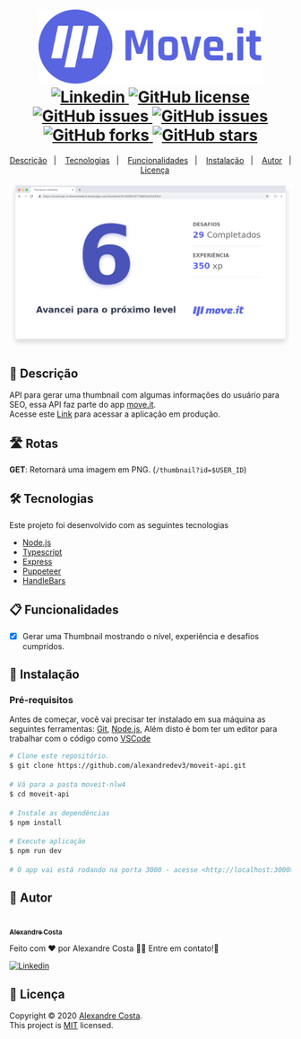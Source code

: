 <h1 align="center">
  <img width="400px" src="./.github/moveit.svg" />
  <br />
  <a href="https://www.linkedin.com/in/alexandre-costa-401699199">
    <img alt="Linkedin" src="https://img.shields.io/badge/-Alexandre%20Costa-29B6D1?label=Linkedin&logo=linkedin&style=flat-square">
  </a>
  <a href="https://github.com/alexandredev3/moveit-api/blob/master/LICENSE.txt">
    <img alt="GitHub license" src="https://img.shields.io/github/license/alexandredev3/moveit-api?logo=mint&style=flat-square">
  </a>
  <a href="https://github.com/alexandredev3/moveit-api/issues">
    <img alt="GitHub issues" src="https://img.shields.io/github/issues/alexandredev3/moveit-api?color=29B6D1&style=flat-square">
  </a>
  <a href="https://github.com/alexandredev3/moveit-api/issues?q=is%3Aissue+is%3Aclosed">
    <img alt="GitHub issues" src="https://badgen.net/github/closed-issues/alexandredev3/moveit-api?color=29B6D1&style=flat-square">
  </a>
  <a href="https://github.com/alexandredev3/moveit-api/network">
    <img alt="GitHub forks" src="https://img.shields.io/github/forks/alexandredev3/moveit-api?color=29B6D1&style=flat-square">
  </a>
  <a href="https://github.com/alexandredev3/moveit-api/stargazers">
    <img alt="GitHub stars" src="https://img.shields.io/github/stars/alexandredev3/moveit-api?color=29B6D1&style=flat-square">
  </a>
</h1>
<p align="center">
  <a href="#page_facing_up-descrição">Descrição</a>&nbsp;&nbsp;&nbsp;|&nbsp;&nbsp;&nbsp;
  <a href="#-tecnologias">Tecnologias</a>&nbsp;&nbsp;&nbsp;|&nbsp;&nbsp;&nbsp;
  <a href="#clipboard-Funcionalidades">Funcionalidades</a>&nbsp;&nbsp;&nbsp;|&nbsp;&nbsp;&nbsp;
  <a href="#closed_book-instalação">Instalação</a>&nbsp;&nbsp;&nbsp;|&nbsp;&nbsp;&nbsp;
  <a href="#man-Autor">Autor</a>&nbsp;&nbsp;&nbsp;|&nbsp;&nbsp;&nbsp;
  <a href="#memo-Licença">Licença</a>
</p>

<img src="./.github/browser.svg" />

## :page_facing_up: Descrição
API para gerar uma thumbnail com algumas informações do usuário para SEO, essa API faz parte do app <a href="https://github.com/alexandredev3/moveit-nlw4" target="__blank">move.it</a>. </br>
Acesse este <a href="https://moveit-api-v2-alexandredev3.herokuapp.com/thumbnail?id=603f8c597748042ad1b292cd">Link</a> para acessar a aplicação em produção.

## :motorway: Rotas
__GET__: Retornará uma imagem em PNG. (```/thumbnail?id=$USER_ID```)

## 🛠 Tecnologias
Este projeto foi desenvolvido com as seguintes tecnologias

- [Node.js](https://nodejs.org/en/)
- [Typescript](https://www.typescriptlang.org/)
- [Express](https://expressjs.com)
- [Puppeteer](https://pptr.dev/)
- [HandleBars](https://handlebarsjs.com/)

## :clipboard: Funcionalidades
- [x] Gerar uma Thumbnail mostrando o nível, experiência e desafios cumpridos. 

## :closed_book: Instalação

### Pré-requisitos
Antes de começar, você vai precisar ter instalado em sua máquina as seguintes ferramentas:
[Git](https://git-scm.com), [Node.js](https://nodejs.org/en/), Além disto é bom ter um editor para trabalhar com o código como [VSCode](https://code.visualstudio.com/)

```bash
# Clone este repositório.
$ git clone https://github.com/alexandredev3/moveit-api.git

# Vá para a pasta moveit-nlw4
$ cd moveit-api

# Instale as dependências
$ npm install 

# Execute aplicação
$ npm run dev

# O app vai está rodando na porta 3000 - acesse <http://localhost:3000>
```

## :man: Autor

<a href="https://github.com/alexandredev3/">
 <img src="https://avatars0.githubusercontent.com/u/61118233?s=400&u=37870397a9363ce5e768975c05e95a5f5d323ca1&v=4" width="70px;" alt=""/>
 <br />
 <sub><b>Alexandre Costa</b></sub>
</a>


Feito com ❤️ por Alexandre Costa :wave::wave: Entre em contato!🚀

<a href="https://www.linkedin.com/in/alexandre-costa-dos-santos">
  <img alt="Linkedin" src="https://img.shields.io/badge/-Alexandre%20Costa-9871F5?label=Linkedin&logo=linkedin&style=flat-square">
</a>


## :memo: Licença

Copyright © 2020 [Alexandre Costa](https://github.com/alexandredev3).<br />
This project is [MIT](./LICENSE.txt) licensed.
